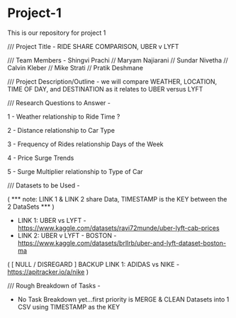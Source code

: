# Project-1
This is our repository for project 1

/// Project Title - RIDE SHARE COMPARISON, UBER v LYFT

/// Team Members - Shingvi Prachi // Maryam Najiarani // Sundar Nivetha // Calvin Kleber // Mike Strati // Pratik Deshmane

/// Project Description/Outline - we will compare WEATHER, LOCATION, TIME OF DAY, and DESTINATION as it relates to UBER versus LYFT

/// Research Questions to Answer - 

1 - Weather relationship to Ride Time ?

2 - Distance relationship to Car Type

3 - Frequency of Rides relationship Days of the Week

4 - Price Surge Trends

5 - Surge Multiplier relationship to Type of Car

/// Datasets to be Used -

( *** note: LINK 1 & LINK 2 share Data, TIMESTAMP is the KEY between the 2 DataSets *** )
+ LINK 1: UBER vs LYFT - https://www.kaggle.com/datasets/ravi72munde/uber-lyft-cab-prices 
+ LINK 2: UBER v LYFT - BOSTON - https://www.kaggle.com/datasets/brllrb/uber-and-lyft-dataset-boston-ma  

( [ NULL / DISREGARD ] BACKUP LINK 1: ADIDAS vs NIKE - https://apitracker.io/a/nike )

/// Rough Breakdown of Tasks -
+ No Task Breakdown yet...first priority is MERGE & CLEAN Datasets into 1 CSV using TIMESTAMP as the KEY
